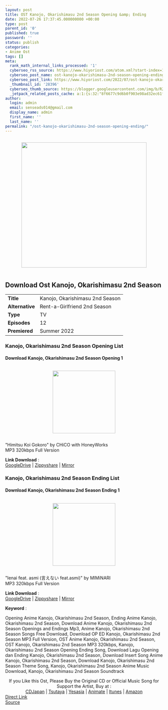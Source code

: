 ```yaml
---
layout: post
title: OST Kanojo, Okarishimasu 2nd Season Opening &amp; Ending
date: 2022-07-26 17:37:45.000000000 +00:00
type: post
parent_id: '0'
published: true
password: ''
status: publish
categories:
- Anime Ost
tags: []
meta:
  rank_math_internal_links_processed: '1'
  cyberseo_rss_source: https://www.hiyoriost.com/atom.xml?start-index=1
  cyberseo_post_name: ost-kanojo-okarishimasu-2nd-season-opening-ending
  cyberseo_post_link: https://www.hiyoriost.com/2022/07/ost-kanojo-okarishimasu-2nd-season.html
  _thumbnail_id: '28396'
  cyberseo_thumb_source: https://blogger.googleusercontent.com/img/b/R29vZ2xl/AVvXsEgDmEy7Jm5SWQoeBvrRBVgcBNPJ_Fu-Qgo27lEena7u2g2tXeizk6lVqqiYMPXl5U-I9dDygz7fFQ_ERGbj4qPFSE8uTORLnznfEirIwx9Kw9hmCVvHj5fIu1rQnojYAfZGqcAjbb6KuE7XXneKbm8MplqOyrVksM_UMSqcRk6ifxYIpCKI30A5ttdp/s400/bx124410-iScdHzzEqdmk.png
  _jetpack_related_posts_cache: a:1:{s:32:"8f6677c9d6b0f903e98ad32ec61f8deb";a:2:{s:7:"expires";i:1662930271;s:7:"payload";a:3:{i:0;a:1:{s:2:"id";i:28095;}i:1;a:1:{s:2:"id";i:28193;}i:2;a:1:{s:2:"id";i:28385;}}}}
author:
  login: admin
  email: senseads014@gmail.com
  display_name: admin
  first_name: ''
  last_name: ''
permalink: "/ost-kanojo-okarishimasu-2nd-season-opening-ending/"
---
```

<div class="separator" style="clear: both"><a href="https://blogger.googleusercontent.com/img/b/R29vZ2xl/AVvXsEgDmEy7Jm5SWQoeBvrRBVgcBNPJ_Fu-Qgo27lEena7u2g2tXeizk6lVqqiYMPXl5U-I9dDygz7fFQ_ERGbj4qPFSE8uTORLnznfEirIwx9Kw9hmCVvHj5fIu1rQnojYAfZGqcAjbb6KuE7XXneKbm8MplqOyrVksM_UMSqcRk6ifxYIpCKI30A5ttdp/s650/bx124410-iScdHzzEqdmk.png" style="display: block;padding: 1em 0;text-align: center"><img alt border="0" data-original-height="650" data-original-width="460" height="400" src="{{ site.baseurl }}/assets/2022/07/bx124410-iScdHzzEqdmk.png" /></a></div>
<div class="judulanime">
<h2>Download Ost Kanojo, Okarishimasu 2nd Season</h2>
</div>
<div class="info2" id="Info">
<table>
<tbody>
<tr>
<td class="tablex"><b>Title </b></td>
<td>Kanojo, Okarishimasu 2nd Season</td>
</tr>
<tr>
<td class="tablex"><b>Alternative </b></td>
<td>Rent-a-Girlfriend 2nd Season</td>
</tr>
<tr>
<td class="tablex"><b>Type </b></td>
<td>TV</td>
</tr>
<tr>
<td class="tablex"><b>Episodes </b></td>
<td>12</td>
</tr>
<tr>
<td class="tablex"><b>Premiered </b></td>
<td>Summer 2022</td>
</tr>
</tbody>
</table>
</div>
<div class="listz">
<h3>Kanojo, Okarishimasu 2nd Season Opening List</h3>
</div>
<div class="listz3">
<div class="listz1">
<h4>Download Kanojo, Okarishimasu 2nd Season Opening 1</h4>
</div>
<div class="listz2">
<div class="separator" style="clear: both"><a href="https://blogger.googleusercontent.com/img/b/R29vZ2xl/AVvXsEjuj2Rzn05S9DUwF2m3PsW5MTOjnsnPfaqCDIygIhtm4XHU0IynWNCRje4qaYxv0EziuwfkitOBLqkX9uP7zoMQPy8AiP6fLpjtBmmT93G7mY1F1J_VftKFZ9xQD04gWRWJOuTorBvydpD8YS2J1E-CgwbU9-bTxhUzoe7kV4W5WZRA5zSZSx0ARuSg/s600/cover%20%286%29.jpg" style="display: block;padding: 1em 0;text-align: center"><img alt border="0" data-original-height="600" data-original-width="600" src="{{ site.baseurl }}/assets/2022/07/cover%20%286%29.jpg" width="200" /></a></div>
<p>"Himitsu Koi Gokoro" by CHiCO with HoneyWorks<br />MP3 320kbps Full Version
<p><b>Link Download</b> : <br /><a href="https://drive.google.com/file/d/1ILgmI2NLrDv2LKsBrz9sKnaSsRiyz941/view?usp=drivesdk" rel="nofollow noopener" target="_blank">GoogleDrive</a> | <a href="https://www78.zippyshare.com/v/WJPX13eJ/file.html" rel="nofollow noopener" target="_blank">Zippyshare</a> | <a href="https://mir.cr/NBFZQ8DE" rel="nofollow noopener" target="_blank">Mirror</a></p>
</div>
</div>
<div class="listz">
<h3>Kanojo, Okarishimasu 2nd Season Ending List</h3>
</div>
<div class="listz3">
<div class="listz1">
<h4>Download Kanojo, Okarishimasu 2nd Season Ending 1</h4>
</div>
<div class="listz2">
<div class="separator" style="clear: both"><a href="https://blogger.googleusercontent.com/img/b/R29vZ2xl/AVvXsEgV37cljeSLbLthJj79pblSu489JzrkZJhibYU3xKGbmxOMpHOu9WEilRkEJx1YHCLj9vKZWfW9JdJ4YY_EKVEMx_g6D_kLc72NsuiN3frzCtMgXjxDa2AvZjd-RYiRxD_Vo17h0E8tB9bDL_Sb4zkdbA_iSA7o5XXrBL41Huq7kBWQOAfcnTxwKs5X/s600/cover%20%2840%29.jpg" style="display: block;padding: 1em 0;text-align: center"><img alt border="0" data-original-height="600" data-original-width="600" src="{{ site.baseurl }}/assets/2022/07/cover%20%2840%29.jpg" width="200" /></a></div>
<p>"Ienai feat. asmi (言えない feat.asmi)" by MIMiNARI<br />MP3 320kbps Full Version
<p><b>Link Download</b> : <br /><a href="https://drive.google.com/file/d/1BZZvegnW_hhjxV-mw0V8VTkAAn7sQ1mL/view?usp=drivesdk" rel="nofollow noopener" target="_blank">GoogleDrive</a> | <a href="https://www114.zippyshare.com/v/pL854sNN/file.html" rel="nofollow noopener" target="_blank">Zippyshare</a> | <a href="https://mir.cr/SNB1UEUR" rel="nofollow noopener" target="_blank">Mirror</a></p>
</div>
</div>
<p><b>Keyword</b> :
<div class="tagser">Opening Anime Kanojo, Okarishimasu 2nd Season, Ending Anime Kanojo, Okarishimasu 2nd Season, Download Anime Kanojo, Okarishimasu 2nd Season Openings and Endings Mp3, Anime Kanojo, Okarishimasu 2nd Season Songs Free Download, Download OP ED Kanojo, Okarishimasu 2nd Season MP3 Full Version, OST Anime Kanojo, Okarishimasu 2nd Season, OST Kanojo, Okarishimasu 2nd Season MP3 320kbps, Kanojo, Okarishimasu 2nd Season Opening Ending Song, Download Lagu Opening dan Ending Kanojo, Okarishimasu 2nd Season, Download Insert Song Anime Kanojo, Okarishimasu 2nd Season, Download Kanojo, Okarishimasu 2nd Season Theme Song, Kanojo, Okarishimasu 2nd Season Anime Music Download, Kanojo, Okarishimasu 2nd Season Soundtrack</div>
<p> 
<div class="buycd" align="center">If you Like this Ost, Please Buy the Original CD or Official Music Song for Support the Artist, Buy at : <br /><a href="https://www.cdjapan.co.jp/" target="_blank" rel="noopener">CDJapan</a> | <a href="https://shop.tsutaya.co.jp/" target="_blank" rel="noopener">Tsutaya</a> | <a href="https://www.yesasia.com/" target="_blank" rel="noopener">Yesasia</a> | <a href="https://www.animate-onlineshop.jp/" target="_blank" rel="noopener">Animate</a> | <a href="https://www.apple.com/jp/itunes" target="_blank" rel="noopener">Itunes</a> | <a href="https://amazon.co.jp/" target="_blank" rel="noopener">Amazon</a>
</div>
<div class="divbtn"> <a href="https://handymansurrender.com/fihup8buzv?key=94550f7ce39444073321dde3b8782f97" class="btn"><i class="fa fa-download"></i> Direct Link</a> <br /><a href="https://www.hiyoriost.com/2022/07/ost-kanojo-okarishimasu-2nd-season.html">Source</a> </div>
